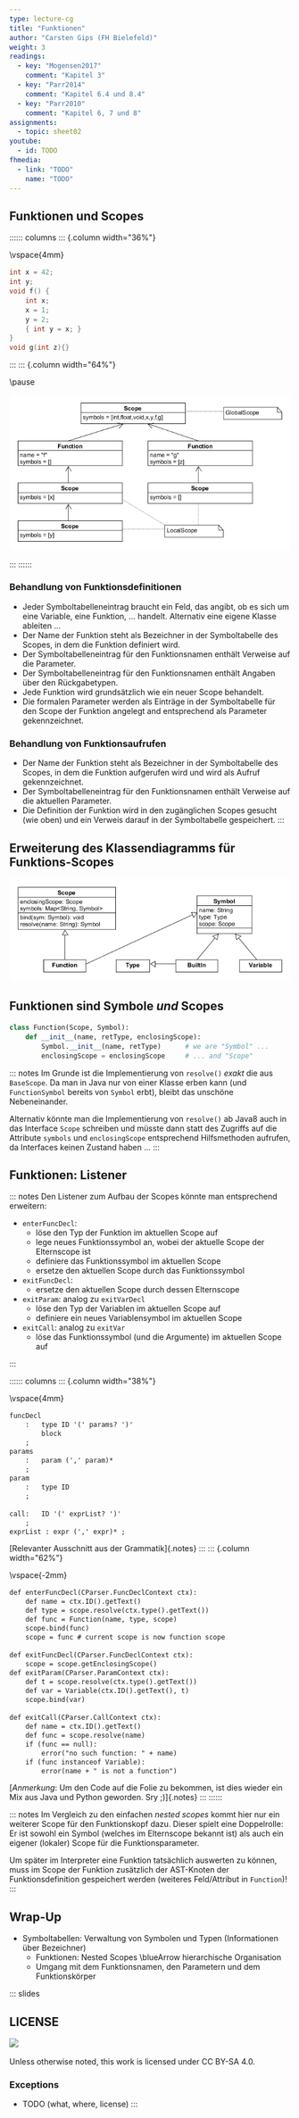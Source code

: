 ```yaml
---
type: lecture-cg
title: "Funktionen"
author: "Carsten Gips (FH Bielefeld)"
weight: 3
readings:
  - key: "Mogensen2017"
    comment: "Kapitel 3"
  - key: "Parr2014"
    comment: "Kapitel 6.4 und 8.4"
  - key: "Parr2010"
    comment: "Kapitel 6, 7 und 8"
assignments:
  - topic: sheet02
youtube:
  - id: TODO
fhmedia:
  - link: "TODO"
    name: "TODO"
---
```



## Funktionen und Scopes

:::::: columns
::: {.column width="36%"}

\vspace{4mm}

```c
int x = 42;
int y;
void f() {
    int x;
    x = 1;
    y = 2;
    { int y = x; }
}
void g(int z){}
```

:::
::: {.column width="64%"}

\pause

![Nested Scopes](images/functionscopes.png)

:::
::::::

### Behandlung von Funktionsdefinitionen

*   Jeder Symboltabelleneintrag braucht ein Feld, das angibt, ob es sich um eine
    Variable, eine Funktion, ... handelt. Alternativ eine eigene Klasse ableiten ...
*   Der Name der Funktion steht als Bezeichner in der Symboltabelle des Scopes, in dem
    die Funktion definiert wird.
*   Der Symboltabelleneintrag für den Funktionsnamen enthält Verweise auf die Parameter.
*   Der Symboltabelleneintrag für den Funktionsnamen enthält Angaben über den Rückgabetypen.
*   Jede Funktion wird grundsätzlich wie ein neuer Scope behandelt.
*   Die formalen Parameter werden als Einträge in der Symboltabelle für den Scope der
    Funktion angelegt and entsprechend als Parameter gekennzeichnet.


### Behandlung von Funktionsaufrufen

*   Der Name der Funktion steht als Bezeichner in der Symboltabelle des Scopes, in dem
    die Funktion aufgerufen wird und wird als Aufruf gekennzeichnet.
*   Der Symboltabelleneintrag für den Funktionsnamen enthält Verweise auf die aktuellen
    Parameter.
*   Die Definition der Funktion wird in den zugänglichen Scopes gesucht (wie oben) und
    ein Verweis darauf in der Symboltabelle gespeichert.
    :::


## Erweiterung des Klassendiagramms für Funktions-Scopes

![Nested Scopes](images/functionscopesuml.png)

## Funktionen sind Symbole *und* Scopes

``` python
class Function(Scope, Symbol):
    def __init__(name, retType, enclosingScope):
        Symbol.__init__(name, retType) 		# we are "Symbol" ...
        enclosingScope = enclosingScope 	# ... and "Scope"
```

::: notes
Im Grunde ist die Implementierung von `resolve()` *exakt* die aus `BaseScope`.
Da man in Java nur von einer Klasse erben kann (und `FunctionSymbol` bereits
von `Symbol` erbt), bleibt das unschöne Nebeneinander.

Alternativ könnte man die Implementierung von `resolve()` ab Java8 auch in
das Interface `Scope` schreiben und müsste dann statt des Zugriffs auf die
Attribute `symbols` und `enclosingScope` entsprechend Hilfsmethoden
aufrufen, da Interfaces keinen Zustand haben ...
:::

## Funktionen: Listener

::: notes
Den Listener zum Aufbau der Scopes könnte man entsprechend erweitern:

*   `enterFuncDecl`:
    *   löse den Typ der Funktion im aktuellen Scope auf
    *   lege neues Funktionssymbol an, wobei der aktuelle Scope der Elternscope ist
    *   definiere das Funktionssymbol im aktuellen Scope
    *   ersetze den aktuellen Scope durch das Funktionssymbol
*   `exitFuncDecl`:
    *   ersetze den aktuellen Scope durch dessen Elternscope
*   `exitParam`: analog zu `exitVarDecl`
    *   löse den Typ der Variablen im aktuellen Scope auf
    *   definiere ein neues Variablensymbol im aktuellen Scope
*   `exitCall`: analog zu `exitVar`
    *   löse das Funktionssymbol (und die Argumente) im aktuellen Scope auf

:::

:::::: columns
::: {.column width="38%"}

\vspace{4mm}

``` {.yacc size="footnotesize"}
funcDecl
    :   type ID '(' params? ')'
        block
    ;
params
    :   param (',' param)*
    ;
param
    :   type ID
    ;

call:   ID '(' exprList? ')'
    ;
exprList : expr (',' expr)* ;
```

[Relevanter Ausschnitt aus der Grammatik]{.notes}
:::
::: {.column width="62%"}

\vspace{-2mm}

``` {.python size="footnotesize"}
def enterFuncDecl(CParser.FuncDeclContext ctx):
    def name = ctx.ID().getText()
    def type = scope.resolve(ctx.type().getText())
    def func = Function(name, type, scope)
    scope.bind(func)
    scope = func # current scope is now function scope

def exitFuncDecl(CParser.FuncDeclContext ctx):
    scope = scope.getEnclosingScope()
def exitParam(CParser.ParamContext ctx):
    def t = scope.resolve(ctx.type().getText())
    def var = Variable(ctx.ID().getText(), t)
    scope.bind(var)

def exitCall(CParser.CallContext ctx):
    def name = ctx.ID().getText()
    def func = scope.resolve(name)
    if (func == null):
        error("no such function: " + name)
    if (func instanceof Variable):
        error(name + " is not a function")
```

[*Anmerkung*: Um den Code auf die Folie zu bekommen, ist dies wieder ein Mix aus Java und Python geworden. Sry ;)]{.notes}
:::
::::::

::: notes
Im Vergleich zu den einfachen *nested scopes* kommt hier nur ein weiterer
Scope für den Funktionskopf dazu. Dieser spielt eine Doppelrolle: Er ist
sowohl ein Symbol (welches im Elternscope bekannt ist) als auch ein eigener
(lokaler) Scope für die Funktionsparameter.

Um später im Interpreter eine Funktion tatsächlich auswerten zu können, muss
im Scope der Funktion zusätzlich der AST-Knoten der Funktionsdefinition
gespeichert werden (weiteres Feld/Attribut in `Function`)!
:::


## Wrap-Up

*   Symboltabellen: Verwaltung von Symbolen und Typen (Informationen über Bezeichner)
    *   Funktionen: Nested Scopes \blueArrow hierarchische Organisation
    *   Umgang mit dem Funktionsnamen, den Parametern und dem Funktionskörper


<!-- DO NOT REMOVE - THIS IS A LAST SLIDE TO INDICATE THE LICENSE AND POSSIBLE EXCEPTIONS (IMAGES, ...). -->
::: slides
## LICENSE
![](https://licensebuttons.net/l/by-sa/4.0/88x31.png)

Unless otherwise noted, this work is licensed under CC BY-SA 4.0.

### Exceptions
*   TODO (what, where, license)
:::

